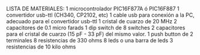 LISTA DE MATERIALES:
1 microcontrolador PIC16F877A ó PIC16F887
1 convertidor usb-ttl (CH340, CP2102, etc)
1 cable usb para conexión a la PC, adecuado para el convertidor usb-ttl
1 cristal de cuarzo de 20 MHz
2 capacitores de 0.1 micro farads
1 dip switch de 8 switches
2 capacitores para el cristal de cuarzo (15 pF - 33 pF) del mismo valor.
1 push button de 2 terminales
8 resistencias de 330 ohms
8 leds o una barra de leds
3 resistencias de 10 kilo ohms
